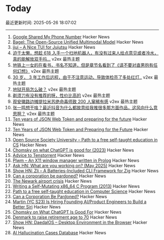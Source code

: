 # Today

最近更新时间: 2025-05-26 18:07:02

--- 
1. [Google Shared My Phone Number](https://danq.me/2025/05/21/google-shared-my-phone-number/) Hacker News
2. [Bagel: The Open-Source Unified Multimodal Model](https://bagel-ai.org/) Hacker News
3. [jjui – A Nice TUI for Jujutsu](https://github.com/idursun/jjui) Hacker News
4. [迫于太懒，想趁 618 入手一个扫地机器人，有没有过来人给点意见或者冷水，真的能解放双手吗...](https://www.v2ex.com/t/1134289) v2ex 最热主题
5. [地铁上一女的在看书，书名不知道，但是章节名看到了《请不要对直男抱有任何幻想》](https://www.v2ex.com/t/1134280) v2ex 最热主题
6. [30 岁， 3 年工作后远程，由于不注意运动，导致体检亮了多处红灯..](https://www.v2ex.com/t/1134274) v2ex 最热主题
7. [地狱开局怎么破？](https://www.v2ex.com/t/1134271) v2ex 最热主题
8. [剃须刀有没有推荐的呀，性价比高的](https://www.v2ex.com/t/1134270) v2ex 最热主题
9. [观安徽路边摊提拉米苏绝命毒师致 200 人窜稀有感](https://www.v2ex.com/t/1134267) v2ex 最热主题
10. [张一鸣想干啥？最近抖音为什么都故意给我推很多那方面作品，这风向什么意思啊？](https://www.v2ex.com/t/1134242) v2ex 最热主题
11. [Ten years of JSON Web Token and preparing for the future](https://self-issued.info/?p=2708) Hacker News
12. [Ten Years of JSON Web Token and Preparing for the Future](https://self-issued.info/?p=2708) Hacker News
13. [Open Source Society University – Path to a free self-taught education in CS](https://github.com/ossu/computer-science) Hacker News
14. [Chomsky on what ChatGPT is good for (2023)](https://chomsky.info/20230503-2/) Hacker News
15. [Advice to Tenstorrent](https://github.com/geohot/tt-tiny) Hacker News
16. [Plwm – An X11 window manager written in Prolog](https://github.com/Seeker04/plwm) Hacker News
17. [Ask HN: What are you working on? (May 2025)](https://news.ycombinator.com/item?id=44090387) Hacker News
18. [Show HN: Zli – A Batteries-Included CLI Framework for Zig](https://github.com/xcaeser/zli) Hacker News
19. [Can a corporation be pardoned?](https://papers.ssrn.com/sol3/papers.cfm?abstract_id=5202339) Hacker News
20. [The Newark airport crisis](https://www.theverge.com/planes/673462/newark-airport-delay-air-traffic-control-tracon-radar) Hacker News
21. [Writing a Self-Mutating x86_64 C Program (2013)](https://ephemeral.cx/2013/12/writing-a-self-mutating-x86_64-c-program/) Hacker News
22. [Path to a free self-taught education in Computer Science](https://github.com/ossu/computer-science) Hacker News
23. [Can a Corporation Be Pardoned?](https://papers.ssrn.com/sol3/papers.cfm?abstract_id=5202339) Hacker News
24. [Martin (YC S23) Is Hiring Founding AI/Product Engineers to Build a Better Siri](https://www.ycombinator.com/companies/martin/jobs) Hacker News
25. [Chomsky on What ChatGPT Is Good For](https://chomsky.info/20230503-2/) Hacker News
26. [Denmark to raise retirement age to 70](https://www.telegraph.co.uk/world-news/2025/05/23/denmark-raise-retirement-age-70/) Hacker News
27. [Show HN: DaedalOS – Desktop Environment in the Browser](https://github.com/DustinBrett/daedalOS) Hacker News
28. [AI Hallucination Cases Database](https://www.damiencharlotin.com/hallucinations/) Hacker News

